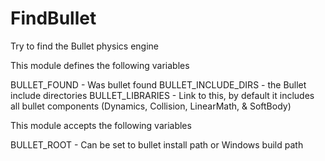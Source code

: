   

# FindBullet  
Try to find the Bullet physics engine  

This module defines the following variables

  

BULLET_FOUND - Was bullet found
BULLET_INCLUDE_DIRS - the Bullet include directories
BULLET_LIBRARIES - Link to this, by default it includes
                   all bullet components (Dynamics,
                   Collision, LinearMath, & SoftBody)

  

This module accepts the following variables

  

BULLET_ROOT - Can be set to bullet install path or Windows build path

  

